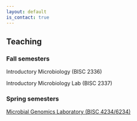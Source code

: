 ```yaml
---
layout: default
is_contact: true
---
```


## Teaching

### Fall semesters

Introductory Microbiology (BISC 2336)

Introductory Microbiology Lab (BISC 2337)


### Spring semesters

[Microbial Genomics Laboratory (BISC 4234/6234)](https://microbialgenomicslab-spring2022.readthedocs.io/en/latest/index.html)




